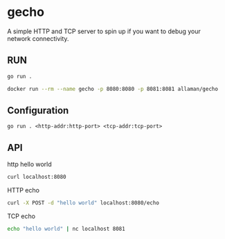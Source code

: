# gecho

A simple HTTP and TCP server to spin up if you want to debug your network connectivity.

## RUN

```sh
go run .
```

```sh
docker run --rm --name gecho -p 8080:8080 -p 8081:8081 allaman/gecho
```

## Configuration

```
go run . <http-addr:http-port> <tcp-addr:tcp-port>
```

## API

http hello world

```sh
curl localhost:8080
```

HTTP echo

```sh
curl -X POST -d "hello world" localhost:8080/echo
```

TCP echo

```sh
echo "hello world" | nc localhost 8081
```
